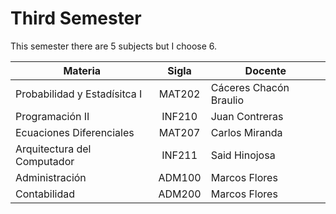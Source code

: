 # Third Semester

This semester there are 5 subjects but I choose 6. 

| Materia                       | Sigla  | Docente                |
| ----------------------------- |:------:| ---------------------- |
| Probabilidad y Estadísitca I  | MAT202 | Cáceres Chacón Braulio |
| Programación II               | INF210 | Juan Contreras         |
| Ecuaciones Diferenciales      | MAT207 | Carlos Miranda         |
| Arquitectura del Computador   | INF211 | Said Hinojosa          |
| Administración                | ADM100 | Marcos Flores          |
| Contabilidad                  | ADM200 | Marcos Flores          |
